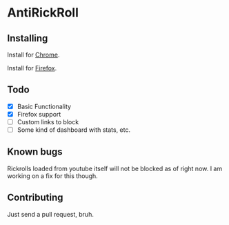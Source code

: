 ﻿# AntiRickRoll

## Installing

Install for [Chrome](https://chrome.google.com/webstore/detail/antirickroll/mpnckpmpddjcgkpjkmmakcamjhceadne/).

Install for [Firefox](https://addons.mozilla.org/en-US/firefox/addon/antirickroll/).

## Todo

- [x] Basic Functionality
- [x] Firefox support
- [ ] Custom links to block
- [ ] Some kind of dashboard with stats, etc.

## Known bugs

Rickrolls loaded from youtube itself will not be blocked as of right now. I am working on a fix for this though.

## Contributing

Just send a pull request, bruh.

